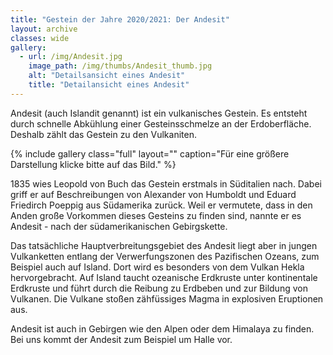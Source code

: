 ```yaml
---
title: "Gestein der Jahre 2020/2021: Der Andesit"
layout: archive
classes: wide
gallery:
  - url: /img/Andesit.jpg
    image_path: /img/thumbs/Andesit_thumb.jpg
    alt: "Detailsansicht eines Andesit"
    title: "Detailansicht eines Andesit"
---
```

Andesit (auch Islandit genannt) ist ein vulkanisches Gestein. Es entsteht durch schnelle Abkühlung einer Gesteinsschmelze an der Erdoberfläche. Deshalb zählt das Gestein zu den Vulkaniten.

{% include gallery class="full" layout="" caption="Für eine größere Darstellung klicke bitte auf das Bild." %}

1835 wies Leopold von Buch das Gestein erstmals in Süditalien nach. Dabei griff er auf Beschreibungen von Alexander von Humboldt und Eduard Friedirch Poeppig aus Südamerika zurück. Weil er vermutete, dass in den Anden große Vorkommen dieses Gesteins zu finden sind, nannte er es Andesit - nach der südamerikanischen Gebirgskette.

Das tatsächliche Hauptverbreitungsgebiet des Andesit liegt aber in jungen Vulkanketten entlang der Verwerfungszonen des Pazifischen Ozeans, zum Beispiel auch auf Island. Dort wird es besonders von dem Vulkan Hekla hervorgebracht.  Auf Island taucht ozeanische Erdkruste unter kontinentale Erdkruste und führt durch die Reibung  zu Erdbeben und zur Bildung von Vulkanen. Die Vulkane stoßen zähfüssiges Magma in explosiven Eruptionen aus.

Andesit ist auch in Gebirgen wie den Alpen oder dem Himalaya zu finden. Bei uns kommt der Andesit zum Beispiel um Halle vor.

